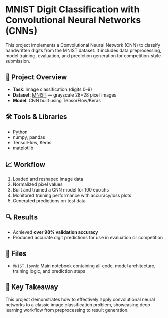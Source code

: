 # MNIST Digit Classification with Convolutional Neural Networks (CNNs)

This project implements a Convolutional Neural Network (CNN) to classify handwritten digits from the MNIST dataset. It includes data preprocessing, model training, evaluation, and prediction generation for competition-style submission.

## 📌 Project Overview

- **Task**: Image classification (digits 0–9)
- **Dataset**: [MNIST](http://yann.lecun.com/exdb/mnist/) — grayscale 28×28 pixel images
- **Model**: CNN built using TensorFlow/Keras

## 🛠️ Tools & Libraries

- Python
- numpy, pandas
- TensorFlow, Keras
- matplotlib

## 📈 Workflow

1. Loaded and reshaped image data
2. Normalized pixel values
3. Built and trained a CNN model for 100 epochs
4. Monitored training performance with accuracy/loss plots
5. Generated predictions on test data

## 🔍 Results

- Achieved **over 98% validation accuracy**
- Produced accurate digit predictions for use in evaluation or competition

## 📁 Files

- `MNIST.ipynb`: Main notebook containing all code, model architecture, training logic, and prediction steps

## 🧠 Key Takeaway

This project demonstrates how to effectively apply convolutional neural networks to a classic image classification problem, showcasing deep learning workflow from preprocessing to result generation.
